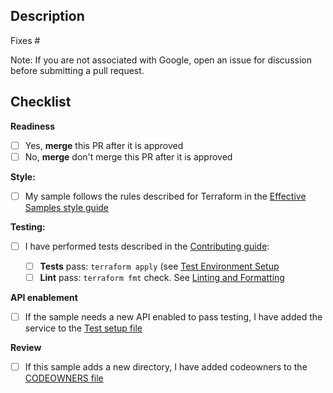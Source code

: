 ## Description

Fixes #<ISSUE-NUMBER>

Note: If you are not associated with Google, open an issue for discussion before submitting a pull request.

## Checklist

**Readiness**

- [ ] Yes, **merge** this PR after it is approved
- [ ] No, **merge** don't merge this PR after it is approved

**Style:**
  
- [ ] My sample follows the rules described for Terraform in the [Effective Samples style guide](https://googlecloudplatform.github.io/samples-style-guide/)
  
**Testing:**
  
- [ ] I have performed tests described in the [Contributing guide](https://github.com/terraform-google-modules/terraform-docs-samples/blob/main/CONTRIBUTING.md):
  
   - [ ] **Tests** pass: `terraform apply` (see [Test Environment Setup](https://github.com/terraform-google-modules/terraform-docs-samples/blob/main/CONTRIBUTING.md#set-up-the-test-environment)
   - [ ] **Lint** pass: `terraform fmt` check. See [Linting and Formatting](https://github.com/terraform-google-modules/terraform-docs-samples/blob/main/CONTRIBUTING.md#linting-and-formatting)
  
**API enablement**

- [ ] If the sample needs a new API enabled to pass testing, I have added the service to the [Test setup file](https://github.com/terraform-google-modules/terraform-docs-samples/blob/main/test/setup/main.tf)

**Review**

- [ ] If this sample adds a new directory, I have added codeowners to the [CODEOWNERS file](https://github.com/terraform-google-modules/terraform-docs-samples/blob/main/.github/CODEOWNERS)
